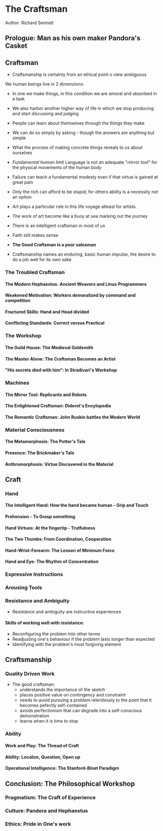 # The Craftsman
Author: Richard Sennett

## Prologue: Man as his own maker Pandora's Casket

## Craftsman

- Craftsmanship is certainly from an ethical point o view ambiguous

We human beings live in 2 dimensions:
- In one we make things, in this condition we are amoral and absorbed in a task
- We also harbor another higher way of life in which we stop producing and start
  discussing and judging

- People can learn about themselves through the things they make
- We can do so simply by asking - though the answers are anything but simple
- What the process of making concrete things reveals to us about ourselves
- *Fundamental human limit* Language is not an adequate "mirror tool" for the physical movements of the human body
- Failure can teach a fundamental modesty even if that virtue is gained at great pain
- Only the rich can afford to be stupid; for others ability is a necessity not an option
- Art plays a particular role in this life voyage atleast for artists.
- The work of art become like a buoy at sea marking out the journey
- There is an intelligent craftsman in most of us
- Faith still makes sense
- **The Good Craftsman is a poor salesman**
- Craftsmanship names an enduring, basic human impulse, the desire to do a job well for its own sake

### The Troubled Craftsman

#### The Modern Hephaestus: Ancient Weavers and Linux Programmers

#### Weakened Motivation: Workers demoralized by command and competition

#### Fractured Skills: Hand and Head divided

#### Conflicting Standards: Correct versus Practical

### The Workshop

#### The Guild House: The Medieval Goldsmith

#### The Master Alone: The Craftsman Becomes an Artist

#### "His secrets died with him": In Stradivari's Workshop

### Machines

#### The Mirror Tool: Replicants and Robots

#### The Enlightened Craftsman: Diderot's Encylopedia

#### The Romantic Craftsman: John Ruskin battles the Modern World


### Material Consciousness

#### The Metamorphosis: The Potter's Tale

#### Presence: The Brickmaker's Tale

#### Anthromorphosis: Virtue Discovered in the Material



## Craft

### Hand

#### The Intelligent Hand: How the hand became human - Grip and Touch

#### Prehension - To Grasp something

#### Hand Virtues: At the fingertip - Trutfulness

#### The Two Thumbs: From Coordination, Cooperation

#### Hand-Wrist-Forearm: The Lesson of Minimum Force

#### Hand and Eye: The Rhythm of Concentration


### Expressive Instructions

### Arousing Tools

### Resistance and Ambiguity
- Resistance and ambiguity are instructive experiences

#### Skills of working well with resistance:
- Reconfiguring the problem into other terms
- Readjusting one's behaviour if the problem lasts longer than expected
- Identifying with the problem's most forgiving element

## Craftsmanship

### Quality Driven Work
  - The good craftsman:
      - understands the importance of the sketch
      - places positive value on contingency and constraint
      - needs to avoid pursuing a problem  relentlessly to the point  that it becomes pefectly self-contained
      - avoids perfectionism that can degrade into a self-conscious demonstration
      - learns when it is time to stop

### Ability

#### Work and Play: The Thread of Craft

#### Ability: Localize, Question, Open up

#### Operational Intelligence: The Stanford-Binet Paradigm


	 

## Conclusion: The Philosophical Workshop

### Pragmatism: The Craft of Experience

### Culture: Pandora and Hephaestus

### Ethics: Pride in One's work
